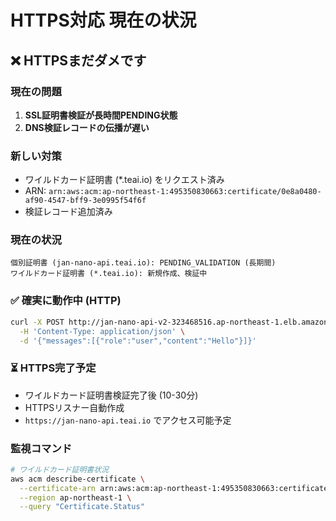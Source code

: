 # HTTPS対応 現在の状況

## ❌ HTTPSまだダメです

### 現在の問題
1. **SSL証明書検証が長時間PENDING状態**
2. **DNS検証レコードの伝播が遅い**

### 新しい対策
- ワイルドカード証明書 (*.teai.io) をリクエスト済み
- ARN: `arn:aws:acm:ap-northeast-1:495350830663:certificate/0e8a0480-af90-4547-bff9-3e0995f54f6f`
- 検証レコード追加済み

### 現在の状況
```
個別証明書 (jan-nano-api.teai.io): PENDING_VALIDATION (長期間)
ワイルドカード証明書 (*.teai.io): 新規作成、検証中
```

### ✅ 確実に動作中 (HTTP)
```bash
curl -X POST http://jan-nano-api-v2-323468516.ap-northeast-1.elb.amazonaws.com/v1/chat/completions \
  -H 'Content-Type: application/json' \
  -d '{"messages":[{"role":"user","content":"Hello"}]}'
```

### ⏳ HTTPS完了予定
- ワイルドカード証明書検証完了後 (10-30分)
- HTTPSリスナー自動作成
- `https://jan-nano-api.teai.io` でアクセス可能予定

### 監視コマンド
```bash
# ワイルドカード証明書状況
aws acm describe-certificate \
  --certificate-arn arn:aws:acm:ap-northeast-1:495350830663:certificate/0e8a0480-af90-4547-bff9-3e0995f54f6f \
  --region ap-northeast-1 \
  --query "Certificate.Status"
```
